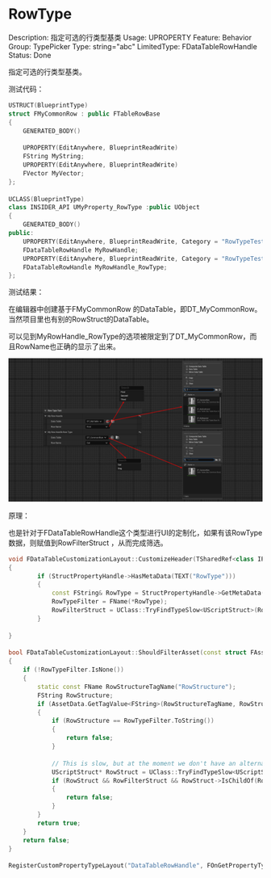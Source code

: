 # RowType

Description: 指定可选的行类型基类
Usage: UPROPERTY
Feature: Behavior
Group: TypePicker
Type: string="abc"
LimitedType: FDataTableRowHandle
Status: Done

指定可选的行类型基类。

测试代码：

```cpp
USTRUCT(BlueprintType)
struct FMyCommonRow : public FTableRowBase
{
	GENERATED_BODY()

	UPROPERTY(EditAnywhere, BlueprintReadWrite)
	FString MyString;
	UPROPERTY(EditAnywhere, BlueprintReadWrite)
	FVector MyVector;
};

UCLASS(BlueprintType)
class INSIDER_API UMyProperty_RowType :public UObject
{
	GENERATED_BODY()
public:
	UPROPERTY(EditAnywhere, BlueprintReadWrite, Category = "RowTypeTest")
	FDataTableRowHandle MyRowHandle;
	UPROPERTY(EditAnywhere, BlueprintReadWrite, Category = "RowTypeTest", meta = (RowType = "/Script/Insider.MyCommonRow"))
	FDataTableRowHandle MyRowHandle_RowType;
};

```

测试结果：

在编辑器中创建基于FMyCommonRow 的DataTable，即DT_MyCommonRow。当然项目里也有别的RowStruct的DataTable。

可以见到MyRowHandle_RowType的选项被限定到了DT_MyCommonRow，而且RowName也正确的显示了出来。

![Untitled](RowType/Untitled.png)

原理：

也是针对于FDataTableRowHandle这个类型进行UI的定制化，如果有该RowType数据，则赋值到RowFilterStruct ，从而完成筛选。

```cpp
void FDataTableCustomizationLayout::CustomizeHeader(TSharedRef<class IPropertyHandle> InStructPropertyHandle, class FDetailWidgetRow& HeaderRow, IPropertyTypeCustomizationUtils& StructCustomizationUtils)
{
		if (StructPropertyHandle->HasMetaData(TEXT("RowType")))
		{
			const FString& RowType = StructPropertyHandle->GetMetaData(TEXT("RowType"));
			RowTypeFilter = FName(*RowType);
			RowFilterStruct = UClass::TryFindTypeSlow<UScriptStruct>(RowType);
		}

}

bool FDataTableCustomizationLayout::ShouldFilterAsset(const struct FAssetData& AssetData)
{
	if (!RowTypeFilter.IsNone())
	{
		static const FName RowStructureTagName("RowStructure");
		FString RowStructure;
		if (AssetData.GetTagValue<FString>(RowStructureTagName, RowStructure))
		{
			if (RowStructure == RowTypeFilter.ToString())
			{
				return false;
			}

			// This is slow, but at the moment we don't have an alternative to the short struct name search
			UScriptStruct* RowStruct = UClass::TryFindTypeSlow<UScriptStruct>(RowStructure);
			if (RowStruct && RowFilterStruct && RowStruct->IsChildOf(RowFilterStruct))
			{
				return false;
			}
		}
		return true;
	}
	return false;
}

RegisterCustomPropertyTypeLayout("DataTableRowHandle", FOnGetPropertyTypeCustomizationInstance::CreateStatic(&FDataTableCustomizationLayout::MakeInstance));

```